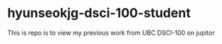 # hyunseokjg-dsci-100-student
This is repo is to view my previous work from UBC DSCI-100 on jupitor
